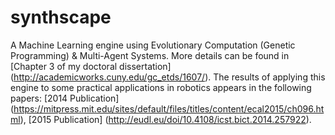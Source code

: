 # synthscape
A Machine Learning engine using Evolutionary Computation (Genetic Programming) & Multi-Agent Systems. More details can be found in 
[Chapter 3 of my doctoral dissertation] (http://academicworks.cuny.edu/gc_etds/1607/). The results of applying this engine to some practical applications in robotics appears in the following papers: 
[2014 Publication] (https://mitpress.mit.edu/sites/default/files/titles/content/ecal2015/ch096.html),
[2015 Publication] (http://eudl.eu/doi/10.4108/icst.bict.2014.257922).

